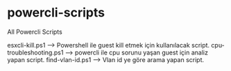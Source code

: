 # powercli-scripts
All Powercli Scripts

esxcli-kill.ps1 --> Powershell ile guest kill etmek için kullanılacak script.
cpu-troubleshooting.ps1 --> powercli ile cpu sorunu yaşan guest için analiz yapan script.
find-vlan-id.ps1 --> Vlan id ye göre arama yapan script.
